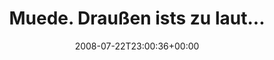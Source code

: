 ---
retweeted: false
source: <a href="http://twitter.com" rel="nofollow">Twitter Web Client</a>
entities:
  hashtags:
  - text: regen
    indices:
    - '32'
    - '38'
  symbols: []
  user_mentions: []
  urls: []
display_text_range:
- '0'
- '38'
favorite_count: '0'
id_str: '865582578'
truncated: false
retweet_count: '0'
id: '865582578'
created_at: Tue Jul 22 23:00:36 +0000 2008
favorited: false
full_text: 'Muede. Draußen ists zu laut...  #regen'
lang: de
tags:
- regen
- pesos:twitter
date: '2008-07-22T23:00:36+00:00'
src: https://twitter.com/bascht/status/865582578
original_url: https://twitter.com/bascht/status/865582578
type: twitter_tweet
text: 'Muede. Draußen ists zu laut...  #regen'
title: 'Muede. Draußen ists zu laut... '

---